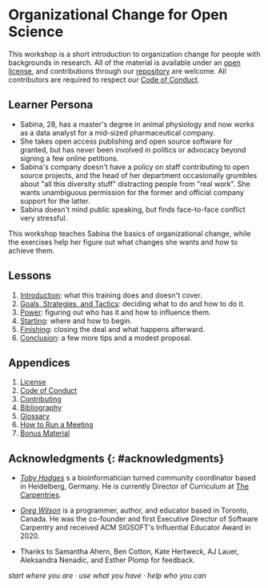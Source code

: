 # Organizational Change for Open Science

This workshop is a short introduction to organization change
for people with backgrounds in research.
All of the material is available under an [open license](./LICENSE.md),
and contributions through our [repository][repo] are welcome.
All contributors are required to respect our [Code of Conduct](./CODE_OF_CONDUCT.md).

## Learner Persona

-   Sabina, 28, has a master's degree in animal physiology
    and now works as a data analyst for a mid-sized pharmaceutical company.
-   She takes open access publishing and open source software for granted,
    but has never been involved in politics or advocacy beyond signing a few online petitions.
-   Sabina's company doesn't have a policy on staff contributing to open source projects,
    and the head of her department occasionally grumbles about
    "all this diversity stuff" distracting people from "real work".
    She wants unambiguous permission for the former and official company support for the latter.
-   Sabina doesn't mind public speaking,
    but finds face-to-face conflict very stressful.

This workshop teaches Sabina the basics of organizational change,
while the exercises help her figure out what changes she wants
and how to achieve them.

## Lessons

<div id="lessons" markdown="1">

1.  [Introduction](./intro/): what this training does and doesn't cover.
1.  [Goals, Strategies, and Tactics](./gst/): deciding what to do and how to do it.
1.  [Power](./power/): figuring out who has it and how to influence them.
1.  [Starting](./starting/): where and how to begin.
1.  [Finishing](./finishing/): closing the deal and what happens afterward.
1.  [Conclusion](./finale/): a few more tips and a modest proposal.

</div>

##  Appendices

<div id="appendices" markdown="1">

1.  [License](./LICENSE.md)
1.  [Code of Conduct](./CODE_OF_CONDUCT.md)
1.  [Contributing](./CONTRIBUTING.md)
1.  [Bibliography](./bibliography/)
1.  [Glossary](./glossary/)
1.  [How to Run a Meeting](./meetings/)
1.  [Bonus Material](./bonus/)

</div>

## Acknowledgments {: #acknowledgments}

-   *[Toby Hodges][hodges-toby]* s a bioinformatician turned community coordinator based in Heidelberg, Germany.
    He is currently Director of Curriculum at [The Carpentries][carpentries].

-   *[Greg Wilson][wilson-greg]* is a programmer, author, and educator based in Toronto, Canada.
    He was the co-founder and first Executive Director of Software Carpentry
    and received ACM SIGSOFT's Influential Educator Award in 2020.

-   Thanks to Samantha Ahern, Ben Cotton, Kate Hertweck, AJ Lauer, Aleksandra Nenadic, and Esther Plomp for feedback.

<p class="center">
  <em>
    start where you are
    &middot;
    use what you have
    &middot;
    help who you can
  </em>
</p>

[carpentries]: https://carpentries.org
[repo]: https://github.com/gvwilson/change
[hodges-toby]: https://tbyhdgs.info/
[wilson-greg]: https://third-bit.com/
